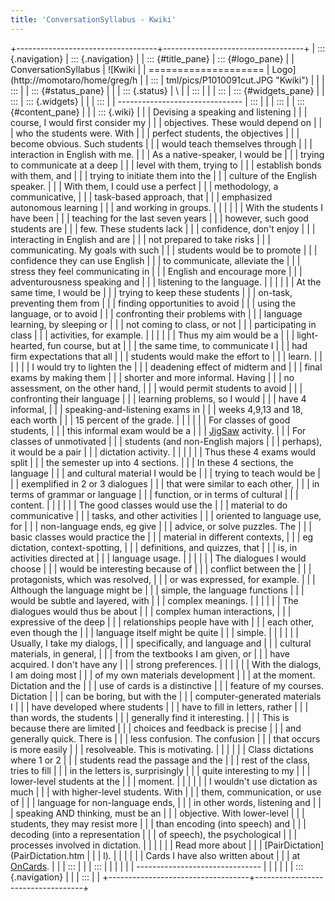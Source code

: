 ```yaml
---
title: 'ConversationSyllabus - Kwiki'
---
```


+-----------------------------------+-----------------------------------+
| ::: {.navigation}                 | ::: {.navigation}                 |
| ::: {#title_pane}                 | ::: {#logo_pane}                  |
| ConversationSyllabus              | ![Kwiki                           |
| ====================              | Logo](http://momotaro/home/greg/h |
| :::                               | tml/pics/P1010091cut.JPG "Kwiki") |
|                                   | :::                               |
| ::: {#status_pane}                |                                   |
| ::: {.status}                     | \                                 |
| :::                               |                                   |
| :::                               | ::: {#widgets_pane}               |
| :::                               | ::: {.widgets}                    |
|                                   | :::                               |
| -------------------------------   | :::                               |
|                                   | :::                               |
| ::: {#content_pane}               |                                   |
| ::: {.wiki}                       |                                   |
| Devising a speaking and listening |                                   |
| course, I would first consider my |                                   |
| objectives. These would depend on |                                   |
| who the students were. With       |                                   |
| perfect students, the objectives  |                                   |
| become obvious. Such students     |                                   |
| would teach themselves through    |                                   |
| interaction in English with me.   |                                   |
| As a native-speaker, I would be   |                                   |
| trying to communicate at a deep   |                                   |
| level with them, trying to        |                                   |
| establish bonds with them, and    |                                   |
| trying to initiate them into the  |                                   |
| culture of the English speaker.   |                                   |
| With them, I could use a perfect  |                                   |
| methodology, a communicative,     |                                   |
| task-based approach, that         |                                   |
| emphasized autonomous learning    |                                   |
| and working in groups.            |                                   |
|                                   |                                   |
| With the students I have been     |                                   |
| teaching for the last seven years |                                   |
| however, such good students are   |                                   |
| few. These students lack          |                                   |
| confidence, don\'t enjoy          |                                   |
| interacting in English and are    |                                   |
| not prepared to take risks        |                                   |
| communicating. My goals with such |                                   |
| students would be to promote      |                                   |
| confidence they can use English   |                                   |
| to communicate, alleviate the     |                                   |
| stress they feel communicating in |                                   |
| English and encourage more        |                                   |
| adventurousness speaking and      |                                   |
| listening to the language.        |                                   |
|                                   |                                   |
| At the same time, I would be      |                                   |
| trying to keep these students     |                                   |
| on-task, preventing them from     |                                   |
| finding opportunities to avoid    |                                   |
| using the language, or to avoid   |                                   |
| confronting their problems with   |                                   |
| language learning, by sleeping or |                                   |
| not coming to class, or not       |                                   |
| participating in class            |                                   |
| activities, for example.          |                                   |
|                                   |                                   |
| Thus my aim would be a            |                                   |
| light-hearted, fun course, but at |                                   |
| the same time, to communicate I   |                                   |
| had firm expectations that all    |                                   |
| students would make the effort to |                                   |
| learn.                            |                                   |
|                                   |                                   |
| I would try to lighten the        |                                   |
| deadening effect of midterm and   |                                   |
| final exams by making them        |                                   |
| shorter and more informal. Having |                                   |
| no assessment, on the other hand, |                                   |
| would permit students to avoid    |                                   |
| confronting their language        |                                   |
| learning problems, so I would     |                                   |
| have 4 informal,                  |                                   |
| speaking-and-listening exams in   |                                   |
| weeks 4,9,13 and 18, each worth   |                                   |
| 15 percent of the grade.          |                                   |
|                                   |                                   |
| For classes of good students,     |                                   |
| this informal exam would be a     |                                   |
| [JigSaw](JigSaw.html) activity.   |                                   |
| For classes of unmotivated        |                                   |
| students (and non-English majors  |                                   |
| perhaps), it would be a pair      |                                   |
| dictation activity.               |                                   |
|                                   |                                   |
| Thus these 4 exams would split    |                                   |
| the semester up into 4 sections.  |                                   |
| In these 4 sections, the language |                                   |
| and cultural material I would be  |                                   |
| trying to teach would be          |                                   |
| exemplified in 2 or 3 dialogues   |                                   |
| that were similar to each other,  |                                   |
| in terms of grammar or language   |                                   |
| function, or in terms of cultural |                                   |
| content.                          |                                   |
|                                   |                                   |
| The good classes would use the    |                                   |
| material to do communicative      |                                   |
| tasks, and other activities       |                                   |
| oriented to language use, for     |                                   |
| non-language ends, eg give        |                                   |
| advice, or solve puzzles. The     |                                   |
| basic classes would practice the  |                                   |
| material in different contexts,   |                                   |
| eg dictation, context-spotting,   |                                   |
| definitions, and quizzes, that    |                                   |
| is, in activities directed at     |                                   |
| language usage.                   |                                   |
|                                   |                                   |
| The dialogues I would choose      |                                   |
| would be interesting because of   |                                   |
| conflict between the              |                                   |
| protagonists, which was resolved, |                                   |
| or was expressed, for example.    |                                   |
| Although the language might be    |                                   |
| simple, the language functions    |                                   |
| would be subtle and layered, with |                                   |
| complex meanings.                 |                                   |
|                                   |                                   |
| The dialogues would thus be about |                                   |
| complex human interactions,       |                                   |
| expressive of the deep            |                                   |
| relationships people have with    |                                   |
| each other, even though the       |                                   |
| language itself might be quite    |                                   |
| simple.                           |                                   |
|                                   |                                   |
| Usually, I take my dialogs,       |                                   |
| specifically, and language and    |                                   |
| cultural materials, in general,   |                                   |
| from the textbooks I am given, or |                                   |
| have acquired. I don\'t have any  |                                   |
| strong preferences.               |                                   |
|                                   |                                   |
| With the dialogs, I am doing most |                                   |
| of my own materials development   |                                   |
| at the moment. Dictation and the  |                                   |
| use of cards is a distinctive     |                                   |
| feature of my courses. Dictation  |                                   |
| can be boring, but with the       |                                   |
| computer-generated materials I    |                                   |
| have developed where students     |                                   |
| have to fill in letters, rather   |                                   |
| than words, the students          |                                   |
| generally find it interesting.    |                                   |
| This is because there are limited |                                   |
| choices and feedback is precise   |                                   |
| and generally quick. There is     |                                   |
| less confusion. The confusion     |                                   |
| that occurs is more easily        |                                   |
| resolveable. This is motivating.  |                                   |
|                                   |                                   |
| Class dictations where 1 or 2     |                                   |
| students read the passage and the |                                   |
| rest of the class, tries to fill  |                                   |
| in the letters is, surprisingly   |                                   |
| quite interesting to my           |                                   |
| lower-level students at the       |                                   |
| moment.                           |                                   |
|                                   |                                   |
| I wouldn\'t use dictation as much |                                   |
| with higher-level students. With  |                                   |
| them, communication, or use of    |                                   |
| language for non-language ends,   |                                   |
| in other words, listening and     |                                   |
| speaking AND thinking, must be an |                                   |
| objective. With lower-level       |                                   |
| students, they may resist more    |                                   |
| than encoding (into speech) and   |                                   |
| decoding (into a representation   |                                   |
| of speech), the psychological     |                                   |
| processes involved in dictation.  |                                   |
|                                   |                                   |
| Read more about                   |                                   |
| [PairDictation](PairDictation.htm |                                   |
| l).                               |                                   |
|                                   |                                   |
| Cards I have also written about   |                                   |
| at [OnCards](OnCards.html).       |                                   |
| :::                               |                                   |
| :::                               |                                   |
|                                   |                                   |
| -------------------------------   |                                   |
|                                   |                                   |
| ::: {.navigation}                 |                                   |
| :::                               |                                   |
+-----------------------------------+-----------------------------------+
